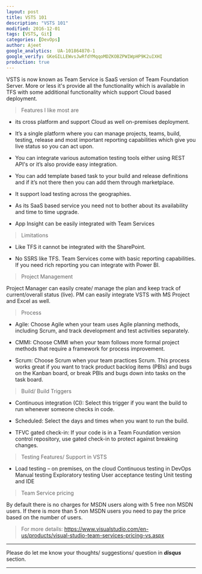```yaml
---
layout: post
title: VSTS 101
description: "VSTS 101"
modified: 2016-12-01
tags: [VSTS, Git]
categories: [DevOps]
author: Ajeet
google_analytics:  UA-101864870-1
google_verify: GKeGILLEWvsJwRfdYMqqoMDZKOBZPWIWpHP9K2uIXHI
production: true
---     
```


VSTS is now known as Team Service is SaaS version of Team Foundation Server. More or less it's provide all the functionality which is available in TFS with some additional functionality which support Cloud based deployment.

<!--more-->

>Features I like most are

*   its cross platform and support Cloud as well on-premises deployment.

*    It’s a single platform where you can manage projects, teams, build, testing, release and most important reporting capabilities which give you live status so you can act upon.

*  You can integrate various automation testing tools either using REST API's or it’s also provide easy integration.

* You can add template based task to your build and release definitions and if it’s not there then you can add them through marketplace.

* It support load testing across the geographies.

* As its SaaS based service you need not to bother about its availability and time to time upgrade.

* App Insight can be easily integrated with Team Services

> Limitations

*  Like TFS it cannot be integrated with the SharePoint.

* No SSRS like TFS. Team Services come with basic reporting capabilities. If you need rich reporting you can integrate with Power BI.

> Project Management

Project Manager can easily create/ manage the plan and keep track of current/overall status (live). PM can easily integrate VSTS with MS Project and Excel as well.

> Process

* Agile: Choose Agile when your team uses Agile planning methods, including Scrum, and track development and test activities separately.

* CMMI: Choose CMMI when your team follows more formal project methods that require a framework for process improvement.

* Scrum: Choose Scrum when your team practices Scrum. This process works great if you want to track product backlog items (PBIs) and bugs on the Kanban board, or break PBIs and bugs down into tasks on the task board.

> Build/ Build Triggers

* Continuous integration (CI): Select this trigger if you want the build to run whenever someone checks in code. 

* Scheduled: Select the days and times when you want to run the build.

* TFVC gated check-in: If your code is in a Team Foundation version control repository, use gated check-in to protect against breaking changes.

> Testing Features/ Support in VSTS

* Load testing – on premises, on the cloud
        Continuous testing in DevOps
        Manual testing
        Exploratory testing
        User acceptance testing
        Unit testing and IDE

> Team Service pricing

By default there is no charges for MSDN users along with 5 free non MSDN users. If there is more than 5 non MSDN users you need to pay the price based on the number of users.

>For more details:  https://www.visualstudio.com/en-us/products/visual-studio-team-services-pricing-vs.aspx

---
Please do let me know your thoughts/ suggestions/ question in ***disqus*** section.

---